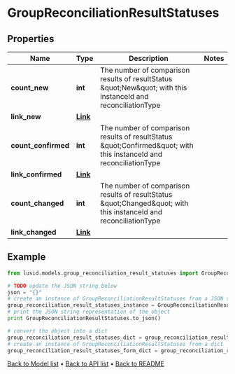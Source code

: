 # GroupReconciliationResultStatuses


## Properties
Name | Type | Description | Notes
------------ | ------------- | ------------- | -------------
**count_new** | **int** | The number of comparison results of resultStatus \&quot;New\&quot; with this instanceId and reconciliationType | 
**link_new** | [**Link**](Link.md) |  | 
**count_confirmed** | **int** | The number of comparison results of resultStatus \&quot;Confirmed\&quot; with this instanceId and reconciliationType | 
**link_confirmed** | [**Link**](Link.md) |  | 
**count_changed** | **int** | The number of comparison results of resultStatus \&quot;Changed\&quot; with this instanceId and reconciliationType | 
**link_changed** | [**Link**](Link.md) |  | 

## Example

```python
from lusid.models.group_reconciliation_result_statuses import GroupReconciliationResultStatuses

# TODO update the JSON string below
json = "{}"
# create an instance of GroupReconciliationResultStatuses from a JSON string
group_reconciliation_result_statuses_instance = GroupReconciliationResultStatuses.from_json(json)
# print the JSON string representation of the object
print GroupReconciliationResultStatuses.to_json()

# convert the object into a dict
group_reconciliation_result_statuses_dict = group_reconciliation_result_statuses_instance.to_dict()
# create an instance of GroupReconciliationResultStatuses from a dict
group_reconciliation_result_statuses_form_dict = group_reconciliation_result_statuses.from_dict(group_reconciliation_result_statuses_dict)
```
[Back to Model list](../README.md#documentation-for-models) &#8226; [Back to API list](../README.md#documentation-for-api-endpoints) &#8226; [Back to README](../README.md)



